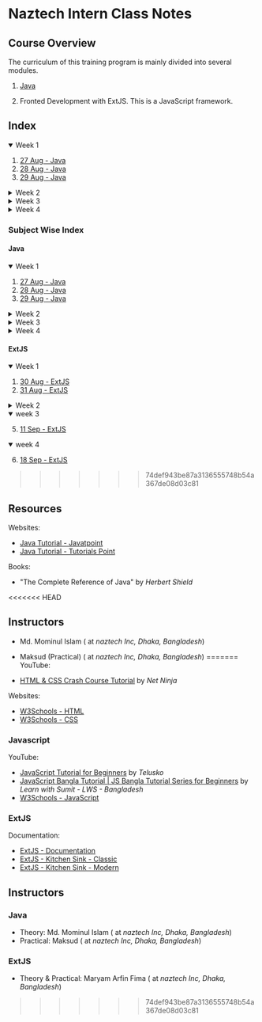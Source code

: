 # Naztech Intern Class Notes

## Course Overview

The curriculum of this training program is mainly divided into several modules.

1. [Java](./JAVA/Java%20course%20outline.pdf)

2. Fronted Development with ExtJS. This is a JavaScript framework.

## Index

<details open>
  <summary>Week 1</summary>

1. [27 Aug - Java](./Day%2001%20-%2027%20Aug%20-%20Java/index.md)
2. [28 Aug - Java](./Day%2002%20-%2028%20Aug%20-%20Java/index.md)
3. [29 Aug - Java](./Day%2003%20-%2029%20Aug%20-%20Java/index.md)
</details>

<details>
  <summary>Week 2</summary>

4. [03 Sep - Java](./Day%2004%20-%2003%20Sep%20-%20Java/index.md)
5. [04 Sep - Java](./Day%2005%20-%2004%20Sep%20-%20Java/index.md)
6. [05 Sep - Java](./Day%2006%20-%2005%20Sep%20-%20Java/index.md)

</details>

<details>
  <summary>Week 3</summary>

7. [12 Sep - Java](./Day%2007%20-%2012%20Sep%20-%20Java/index.md)
8. [13 Sep - Java](./Day%2008%20-%2013%20Sep%20-%20Java/index.md)
</details>

<details>
  <summary>Week 4</summary>

<<<<<<< HEAD
9. [19 Sep - Java](./Day%2009%20-%2019%20Sep%20-%20Java/index.md)
10. [20 Sep - Java](./Day%2010%20-%2020%20Sep%20-%20Java/index.md)
=======
12. [18 Sep - ExtJS](./ExtJS/Day%2006%20-%2018%20Sep%20-%20ExtJS/index.md)
13. [19 Sep - Java](./JAVA/Day%2009%20-%2019%20Sep%20-%20Java/index.md)
14. [20 Sep - Java](./JAVA/Day%2010%20-%2020%20Sep%20-%20Java/index.md)
</details>

### Subject Wise Index

#### Java

<details open>
  <summary>Week 1</summary>

1. [27 Aug - Java](./JAVA/Day%2001%20-%2027%20Aug%20-%20Java/index.md)
2. [28 Aug - Java](./JAVA/Day%2002%20-%2028%20Aug%20-%20Java/index.md)
3. [29 Aug - Java](./JAVA/Day%2003%20-%2029%20Aug%20-%20Java/index.md)
</details>

<details>
  <summary>Week 2</summary>

4. [03 Sep - Java](./JAVA/Day%2004%20-%2003%20Sep%20-%20Java/index.md)
5. [04 Sep - Java](./JAVA/Day%2005%20-%2004%20Sep%20-%20Java/index.md)
6. [05 Sep - Java](./JAVA/Day%2006%20-%2005%20Sep%20-%20Java/index.md)
</details>

<details>
  <summary>Week 3</summary>

7. [12 Sep - Java](./JAVA/Day%2007%20-%2012%20Sep%20-%20Java/index.md)
8. [13 Sep - Java](./JAVA/Day%2008%20-%2013%20Sep%20-%20Java/index.md)
</details>

<details>
  <summary>Week 4</summary>

9. [19 Sep - Java](./JAVA/Day%2009%20-%2019%20Sep%20-%20Java/index.md)
10. [20 Sep - Java](./JAVA/Day%2010%20-%2020%20Sep%20-%20Java/index.md)
</details>

#### ExtJS

<details open>
  <summary>Week 1</summary>

1. [30 Aug - ExtJS](./ExtJS/Day%2001%20-%2030%20Aug%20-%20ExtJS/index.md)
2. [31 Aug - ExtJS](./ExtJS/Day%2002%20-%2031%20Aug%20-%20ExtJS/index.md)
</details>

<details>
  <summary>Week 2</summary>

3. [06 Sep - ExtJS](./ExtJS/Day%2003%20-%2006%20Sep%20-%20ExtJS/index.md)
4. [07 Sep - ExtJS](./ExtJS/Day%2004%20-%2007%20Sep%20-%20ExtJS/index.md)
</details>

<details open>
  <summary>week 3</summary>

5. [11 Sep - ExtJS](./ExtJS/Day%2005%20-%2011%20Sep%20-%20ExtJS/index.md)

<details open>
  <summary>week 4</summary>

6. [18 Sep - ExtJS](./ExtJS/Day%2006%20-%2018%20Sep%20-%20ExtJS/index.md)
>>>>>>> 74def943be87a3136555748b54a367de08d03c81
</details>

## Resources


Websites:

- [Java Tutorial - Javatpoint](https://www.javatpoint.com/java-tutorial)
- [Java Tutorial - Tutorials Point](https://www.tutorialspoint.com/java/index.htm)

Books:

- "The Complete Reference of Java" by _Herbert Shield_


<<<<<<< HEAD

## Instructors

- Md. Mominul Islam (<Designation> at _naztech Inc, Dhaka, Bangladesh_)
- Maksud (Practical) (<Designation> at _naztech Inc, Dhaka, Bangladesh_)
=======
YouTube:

- [HTML & CSS Crash Course Tutorial](https://www.youtube.com/playlistlist=PL4cUxeGkcC9ivBf_eKCPIAYXWzLlPAm6G) by _Net Ninja_

Websites:

- [W3Schools - HTML](https://www.w3schools.com/html/default.asp)
- [W3Schools - CSS](https://www.w3schools.com/css/default.asp)

### Javascript

YouTube:

- [JavaScript Tutorial for Beginners](https://www.youtube.com/playlist?list=PLsyeobzWxl7rrvgG7MLNIMSTzVCDZZcT4) by _Telusko_
- [JavaScript Bangla Tutorial | JS Bangla Tutorial Series for Beginners](https://www.youtube.com/playlist?list=PLHiZ4m8vCp9OkrURufHpGUUTBjJhO9Ghy) by _Learn with Sumit - LWS - Bangladesh_
- [W3Schools - JavaScript](https://www.w3schools.com/js/)

### ExtJS

Documentation:

- [ExtJS - Documentation](https://docs.sencha.com/extjs/7.6.0/)
- [ExtJS - Kitchen Sink - Classic](https://examples.sencha.com/extjs/7.6.0/examples/kitchensink/frame-index.html?classic#all)
- [ExtJS - Kitchen Sink - Modern](https://examples.sencha.com/extjs/7.6.0/examples/kitchensink/frame-index.html?modern#all)

## Instructors

### Java

- Theory: Md. Mominul Islam (<Designation> at _naztech Inc, Dhaka, Bangladesh_)
- Practical: Maksud (<Designation> at _naztech Inc, Dhaka, Bangladesh_)

### ExtJS

- Theory & Practical: Maryam Arfin Fima (<Designation> at _naztech Inc, Dhaka, Bangladesh_)
>>>>>>> 74def943be87a3136555748b54a367de08d03c81

